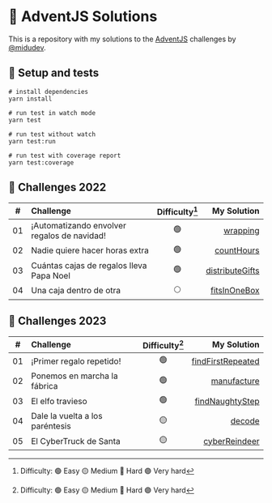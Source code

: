 # 🎄 AdventJS Solutions

This is a repository with my solutions to the [AdventJS](https://adventjs.dev/) challenges by [@midudev](https://twitter.com/midudev).

## 🧪 Setup and tests

```shell
# install dependencies
yarn install

# run test in watch mode
yarn test

# run test without watch
yarn test:run

# run test with coverage report
yarn test:coverage
```

## 🧩 Challenges 2022

|  #  | Challenge                                               | Difficulty[^1]  | My Solution                                               |
| :-: | :--------------------------------                       | :--------:      | ------------------------------------------------------:   |
| 01  | ¡Automatizando envolver regalos de navidad!             |     🟢          | [wrapping](/src/2022/challenge-01/wrapping.ts)            |
| 02  | Nadie quiere hacer horas extra                          |     🟢          | [countHours](/src/2022/challenge-02/countHours.ts)        |
| 03  | Cuántas cajas de regalos lleva Papa Noel                |     🟢          | [distributeGifts](src/2022/challenge-03/distributeGifts.ts)        |
| 04  | Una caja dentro de otra                                 |     🌕          | [fitsInOneBox](/src/2022/challenge-04/fitsInOneBox.ts)        |

## 🧩 Challenges 2023

|  #  | Challenge                             | Difficulty[^1]  | My Solution                                                           |
| :-: | :--------------------------------     | :--------:      | ------------------------------------------------------:               |
| 01  | ¡Primer regalo repetido!              |     🟢          | [findFirstRepeated](/src/2023/challenge-01/findFirstRepeated.ts)      |
| 02  | Ponemos en marcha la fábrica          |     🟢          | [manufacture](/src/2023/challenge-02//manufacture.ts)                 |
| 03  | El elfo travieso                      |     🟢          | [findNaughtyStep](/src/2023/challenge-03//findNaughtyStep.ts)         |
| 04  | Dale la vuelta a los paréntesis       |     🟡          | [decode](/src/2023/challenge-04/decode.ts)                            |
| 05  | El CyberTruck de Santa                |     🟡          | [cyberReindeer](/src/2023/challenge-05/cyberReindeer.ts)              |

[^1]: Difficulty: 🟢 Easy 🟡 Medium 🔴 Hard 🟣 Very hard
